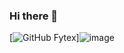 ### Hi there 👋
[![GitHub Fytex](https://img.shields.io/github/followers/keigo-dev?label=follow&style=social)]![image](https://user-images.githubusercontent.com/93848966/148645198-964675ad-5c21-475c-91c0-458e9c2c6165.png)


<!--
**keigo-dev/keigo-dev** is a ✨ _special_ ✨ repository because its `README.md` (this file) appears on your GitHub profile.

Here are some ideas to get you started:

- 🔭 I’m currently working on ...
- 🌱 I’m currently learning ...
- 👯 I’m looking to collaborate on ...
- 🤔 I’m looking for help with ...
- 💬 Ask me about ...
- 📫 How to reach me: ...
- 😄 Pronouns: ...
- ⚡ Fun fact: ...
-->
